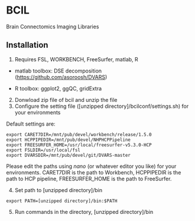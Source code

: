 # BCIL
Brain Connectomics Imaging Libraries

## Installation
1. Requires FSL, WORKBENCH, FreeSurfer, matlab, R

* matlab toolbox: DSE decomposition (https://github.com/asoroosh/DVARS)

* R toolbox: ggplot2, ggQC, gridExtra

2. Donwload zip file of bcil and unzip the file
3. Configure the setting file ([unzipped directory]/bcilconf/settings.sh) for your environments

Default settings are:
```
export CARET7DIR=/mnt/pub/devel/workbench/release/1.5.0
export HCPPIPEDIR=/mnt/pub/devel/NHPHCPPipeline
export FREESURFER_HOME=/usr/local/freesurfer-v5.3.0-HCP
export FSLDIR=/usr/local/fsl
export DVARSDIR=/mnt/pub/devel/git/DVARS-master
```
Please edit the paths using *nano* (or whatever editor you like) for your environments. CARET7DIR is the path to Workbench, HCPPIPEDIR is the path to HCP pipeline, FREESURFER_HOME is the path to FreeSurfer.

4. Set path to [unzipped directory]/bin
```
export PATH=[unzipped directory]/bin:$PATH
```
5. Run commands in the directory, [unzipped directory]/bin


